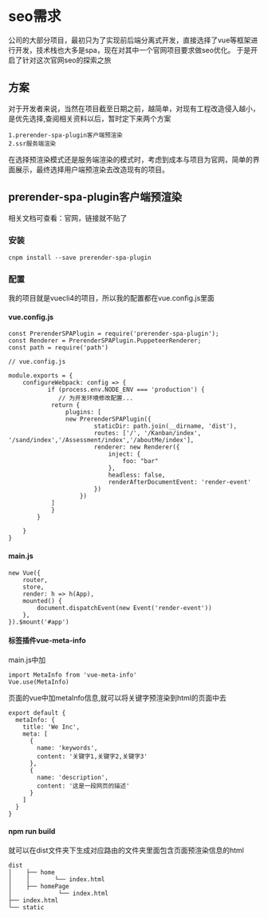 # seo需求 
公司的大部分项目，最初只为了实现前后端分离式开发，直接选择了vue等框架进行开发，技术栈也大多是spa，现在对其中一个官网项目要求做seo优化。
于是开启了针对这次官网seo的探索之旅
## 方案
对于开发者来说，当然在项目截至日期之前，越简单，对现有工程改造侵入越小，是优先选择,查阅相关资料以后，暂时定下来两个方案
```
1.prerender-spa-plugin客户端预渲染
2.ssr服务端渲染

```
在选择预渲染模式还是服务端渲染的模式时，考虑到成本与项目为官网，简单的界面展示，最终选择用户端预渲染去改造现有的项目。
## prerender-spa-plugin客户端预渲染
相关文档可查看：官网，链接就不贴了

### 安装
```
cnpm install --save prerender-spa-plugin

```
### 配置
我的项目就是vuecli4的项目，所以我的配置都在vue.config.js里面

#### vue.config.js
```
const PrerenderSPAPlugin = require('prerender-spa-plugin');
const Renderer = PrerenderSPAPlugin.PuppeteerRenderer;
const path = require('path')

// vue.config.js

module.exports = {
    configureWebpack: config => {
           if (process.env.NODE_ENV === 'production') {
              // 为开发环境修改配置...
            return {
                plugins: [
                new PrerenderSPAPlugin({
                        staticDir: path.join(__dirname, 'dist'),
                        routes: ['/', '/Kanban/index', '/sand/index','/Assessment/index','/aboutMe/index'],
                        renderer: new Renderer({
                            inject: {
                                foo: "bar"
                            },
                            headless: false,
                            renderAfterDocumentEvent: 'render-event'
                        })
                    })
            ]
            }
        }

    }
}
```
#### main.js
```
new Vue({
    router,
    store,
    render: h => h(App),
    mounted() {
        document.dispatchEvent(new Event('render-event'))
    },
}).$mount('#app')
```
#### 标签插件vue-meta-info
main.js中加
```
import MetaInfo from 'vue-meta-info'
Vue.use(MetaInfo)

```
页面的vue中加metaInfo信息,就可以将关键字预渲染到html的页面中去
```
export default {
  metaInfo: {
    title: 'We Inc',
    meta: [
      {
        name: 'keywords',
        content: '关键字1,关键字2,关键字3'
      },
      {
        name: 'description',
        content: '这是一段网页的描述'
      }
    ]
  }
}

```

#### npm run build
就可以在dist文件夹下生成对应路由的文件夹里面包含页面预渲染信息的html

 ``` 
dist
│    ├── home          
│    │       └── index.html           
│    ├── homePage
│             └── index.html 
├── index.html      
└── static

```












